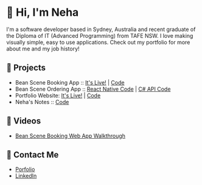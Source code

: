 # :star2: Hi, I'm Neha 
I'm a software developer based in Sydney, Australia and recent graduate of the Diploma of IT (Advanced Programming) from TAFE NSW.
I love making visually simple, easy to use applications. Check out my portfolio for more about me and my job history!
## :tada: Projects
- Bean Scene Booking App :: [It's Live!](https://beansceneappns.azurewebsites.net/) | [Code](https://github.com/nehasagade/bean-scene-booking)
- Bean Scene Ordering App :: [React Native Code](https://github.com/nehasagade/bean-scene-ordering-react) | [C# API Code](https://github.com/nehasagade/bean-scene-ordering-api)
- Portfolio Website: [It's Live!](https://nehasagade.github.io/) | [Code](https://github.com/nehasagade/nehasagade.github.io)
- Neha's Notes :: [Code](https://github.com/nehasagade/NehasNotes)
## :dvd: Videos
- [Bean Scene Booking Web App Walkthrough](https://youtu.be/241r4socUlc)
## :postbox: Contact Me
- [Porfolio](https://nehasagade.github.io/)
- [LinkedIn](https://www.linkedin.com/in/neha-s-0a4141174/)

